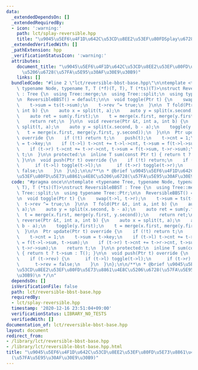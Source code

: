 ```yaml
---
data:
  _extendedDependsOn: []
  _extendedRequiredBy:
  - icon: ':warning:'
    path: lct/splay-reversible.hpp
    title: "\u9045\u5EF6\u4F1D\u642C\u53CD\u8EE2\u53EF\u80FDSplay\u6728"
  _extendedVerifiedWith: []
  _pathExtension: hpp
  _verificationStatusIcon: ':warning:'
  attributes:
    document_title: "\u9045\u5EF6\u4F1D\u642C\u53CD\u8EE2\u53EF\u80FD\u5E73\u8861\u4E8C\
      \u5206\u6728(\u57FA\u5E95\u30AF\u30E9\u30B9)"
    links: []
  bundledCode: "#line 2 \"lct/reversible-bbst-base.hpp\"\n\ntemplate <typename Tree,\
    \ typename Node, typename T, T (*f)(T, T), T (*ts)(T)>\nstruct ReversibleBBST\
    \ : Tree {\n  using Tree::merge;\n  using Tree::split;\n  using typename Tree::Ptr;\n\
    \n  ReversibleBBST() = default;\n\n  void toggle(Ptr t) {\n    swap(t->l, t->r);\n\
    \    t->sum = ts(t->sum);\n    t->rev ^= true;\n  }\n\n  T fold(Ptr &t, int a,\
    \ int b) {\n    auto x = split(t, a);\n    auto y = split(x.second, b - a);\n\
    \    auto ret = sum(y.first);\n    t = merge(x.first, merge(y.first, y.second));\n\
    \    return ret;\n  }\n\n  void reverse(Ptr &t, int a, int b) {\n    auto x =\
    \ split(t, a);\n    auto y = split(x.second, b - a);\n    toggle(y.first);\n \
    \   t = merge(x.first, merge(y.first, y.second));\n  }\n\n  Ptr update(Ptr t)\
    \ override {\n    if (!t) return t;\n    push(t);\n    t->cnt = 1;\n    t->sum\
    \ = t->key;\n    if (t->l) t->cnt += t->l->cnt, t->sum = f(t->l->sum, t->sum);\n\
    \    if (t->r) t->cnt += t->r->cnt, t->sum = f(t->sum, t->r->sum);\n    return\
    \ t;\n  }\n\n protected:\n  inline T sum(const Ptr t) { return t ? t->sum : T();\
    \ }\n\n  void push(Ptr t) override {\n    if (!t) return;\n    if (t->rev) {\n\
    \      if (t->l) toggle(t->l);\n      if (t->r) toggle(t->r);\n      t->rev =\
    \ false;\n    }\n  }\n};\n\n/**\n * @brief \u9045\u5EF6\u4F1D\u642C\u53CD\u8EE2\
    \u53EF\u80FD\u5E73\u8861\u4E8C\u5206\u6728(\u57FA\u5E95\u30AF\u30E9\u30B9)\n */\n"
  code: "#pragma once\n\ntemplate <typename Tree, typename Node, typename T, T (*f)(T,\
    \ T), T (*ts)(T)>\nstruct ReversibleBBST : Tree {\n  using Tree::merge;\n  using\
    \ Tree::split;\n  using typename Tree::Ptr;\n\n  ReversibleBBST() = default;\n\
    \n  void toggle(Ptr t) {\n    swap(t->l, t->r);\n    t->sum = ts(t->sum);\n  \
    \  t->rev ^= true;\n  }\n\n  T fold(Ptr &t, int a, int b) {\n    auto x = split(t,\
    \ a);\n    auto y = split(x.second, b - a);\n    auto ret = sum(y.first);\n  \
    \  t = merge(x.first, merge(y.first, y.second));\n    return ret;\n  }\n\n  void\
    \ reverse(Ptr &t, int a, int b) {\n    auto x = split(t, a);\n    auto y = split(x.second,\
    \ b - a);\n    toggle(y.first);\n    t = merge(x.first, merge(y.first, y.second));\n\
    \  }\n\n  Ptr update(Ptr t) override {\n    if (!t) return t;\n    push(t);\n\
    \    t->cnt = 1;\n    t->sum = t->key;\n    if (t->l) t->cnt += t->l->cnt, t->sum\
    \ = f(t->l->sum, t->sum);\n    if (t->r) t->cnt += t->r->cnt, t->sum = f(t->sum,\
    \ t->r->sum);\n    return t;\n  }\n\n protected:\n  inline T sum(const Ptr t)\
    \ { return t ? t->sum : T(); }\n\n  void push(Ptr t) override {\n    if (!t) return;\n\
    \    if (t->rev) {\n      if (t->l) toggle(t->l);\n      if (t->r) toggle(t->r);\n\
    \      t->rev = false;\n    }\n  }\n};\n\n/**\n * @brief \u9045\u5EF6\u4F1D\u642C\
    \u53CD\u8EE2\u53EF\u80FD\u5E73\u8861\u4E8C\u5206\u6728(\u57FA\u5E95\u30AF\u30E9\
    \u30B9)\n */\n"
  dependsOn: []
  isVerificationFile: false
  path: lct/reversible-bbst-base.hpp
  requiredBy:
  - lct/splay-reversible.hpp
  timestamp: '2020-12-16 23:51:04+09:00'
  verificationStatus: LIBRARY_NO_TESTS
  verifiedWith: []
documentation_of: lct/reversible-bbst-base.hpp
layout: document
redirect_from:
- /library/lct/reversible-bbst-base.hpp
- /library/lct/reversible-bbst-base.hpp.html
title: "\u9045\u5EF6\u4F1D\u642C\u53CD\u8EE2\u53EF\u80FD\u5E73\u8861\u4E8C\u5206\u6728\
  (\u57FA\u5E95\u30AF\u30E9\u30B9)"
---
```

